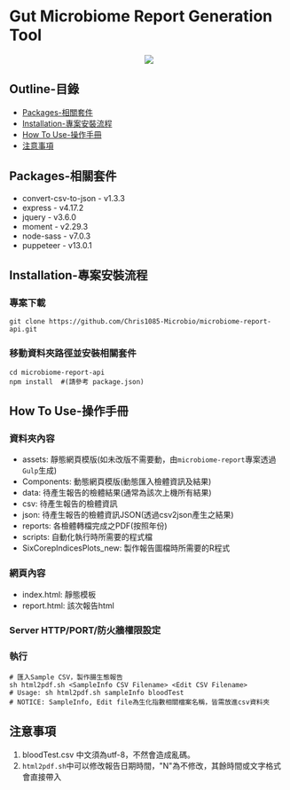 # Gut Microbiome Report Generation Tool

<p align="center">
  <img src="https://raw.githubusercontent.com/chris1085/microbiome-report-api/main/cover.png"/>
</p>

 ## Outline-目錄
- [Packages-相關套件](#Packages-相關套件)
- [Installation-專案安裝流程](#Installation-專案安裝流程)
- [How To Use-操作手冊](#How-To-Use-操作手冊)
- [注意事項](#注意事項)

## Packages-相關套件
* convert-csv-to-json - v1.3.3
* express - v4.17.2
* jquery - v3.6.0
* moment - v2.29.3
* node-sass - v7.0.3
* puppeteer - v13.0.1

## Installation-專案安裝流程

### 專案下載
```
git clone https://github.com/Chris1085-Microbio/microbiome-report-api.git
```
### 移動資料夾路徑並安裝相關套件
```
cd microbiome-report-api
npm install  #(請參考 package.json)
```

## How To Use-操作手冊
### 資料夾內容
* assets: 靜態網頁模版(如未改版不需要動，由`microbiome-report`專案透過`Gulp`生成)
* Components: 動態網頁模版(動態匯入檢體資訊及結果)
* data: 待產生報告的檢體結果(通常為該次上機所有結果)
* csv: 待產生報告的檢體資訊
* json: 待產生報告的檢體資訊JSON(透過csv2json產生之結果)
* reports: 各檢體轉檔完成之PDF(按照年份)
* scripts: 自動化執行時所需要的程式檔
* SixCorepIndicesPlots_new: 製作報告圖檔時所需要的R程式

### 網頁內容
* index.html: 靜態模板
* report.html: 該次報告html

### Server HTTP/PORT/防火牆權限設定

### 執行
```
# 匯入Sample CSV，製作腸生態報告
sh html2pdf.sh <SampleInfo CSV Filename> <Edit CSV Filename> 
# Usage: sh html2pdf.sh sampleInfo bloodTest
# NOTICE: SampleInfo, Edit file為生化指數相關檔案名稱，皆需放進csv資料夾
```

## 注意事項
1. bloodTest.csv 中文須為utf-8，不然會造成亂碼。
2. ``html2pdf.sh``中可以修改報告日期時間，"N"為不修改，其餘時間或文字格式會直接帶入